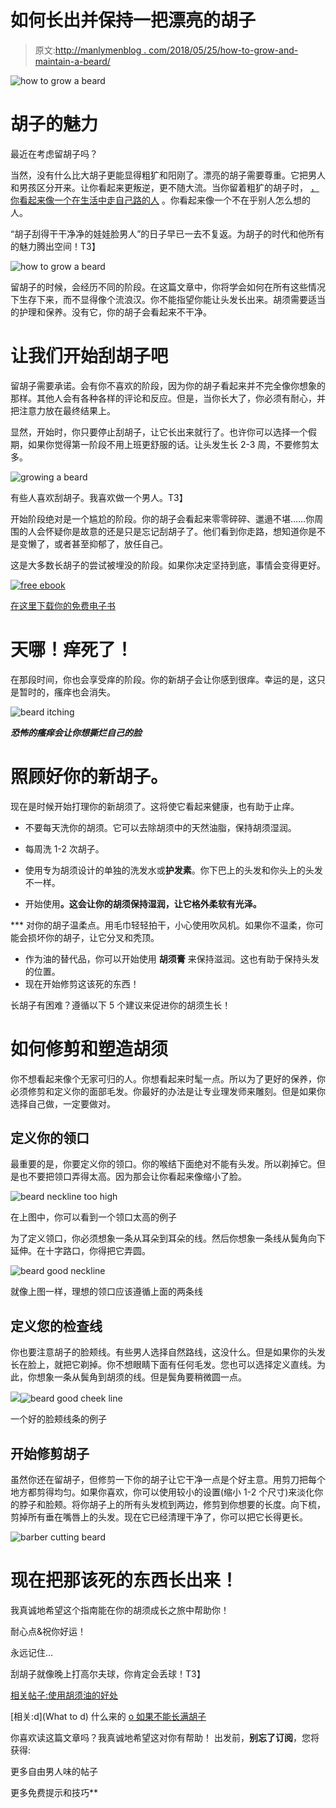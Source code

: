 # 如何长出并保持一把漂亮的胡子

> 原文:[http://manlymenblog . com/2018/05/25/how-to-grow-and-maintain-a-beard/](http://manlymenblog.com/2018/05/25/how-to-grow-and-maintain-a-beard/)

![how to grow a beard](../Images/e2cb1e4443c4ebabc23496197bbead01.png)

# 胡子的魅力

最近在考虑留胡子吗？

当然，没有什么比大胡子更能显得粗犷和阳刚了。漂亮的胡子需要尊重。它把男人和男孩区分开来。让你看起来更叛逆，更不随大流。当你留着粗犷的胡子时， [，你看起来像一个在生活中走自己路的人](http://manlymenblog.com/2018/02/17/become-the-alphamale/) 。你看起来像一个不在乎别人怎么想的人。

“胡子刮得干干净净的娃娃脸男人”的日子早已一去不复返。为胡子的时代和他所有的魅力腾出空间！T3】

![how to grow a beard](../Images/70cb896542b050d2b62deaff3722a846.png)

留胡子的时候，会经历不同的阶段。在这篇文章中，你将学会如何在所有这些情况下生存下来，而不显得像个流浪汉。你不能指望你能让头发长出来。胡须需要适当的护理和保养。没有它，你的胡子会看起来不干净。

# 让我们开始刮胡子吧

留胡子需要承诺。会有你不喜欢的阶段，因为你的胡子看起来并不完全像你想象的那样。其他人会有各种各样的评论和反应。但是，当你长大了，你必须有耐心，并把注意力放在最终结果上。

显然，开始时，你只要停止刮胡子，让它长出来就行了。也许你可以选择一个假期，如果你觉得第一阶段不用上班更舒服的话。让头发生长 2-3 周，不要修剪太多。

![growing a beard](../Images/f00859eb0fdf82696ee63f943586cb29.png)

有些人喜欢刮胡子。我喜欢做一个男人。T3】

开始阶段绝对是一个尴尬的阶段。你的胡子会看起来零零碎碎、邋遢不堪……你周围的人会怀疑你是故意的还是只是忘记刮胡子了。他们看到你走路，想知道你是不是变懒了，或者甚至抑郁了，放任自己。

这是大多数长胡子的尝试被埋没的阶段。如果你决定坚持到底，事情会变得更好。

[![free ebook](../Images/829e5ef58dd2bf5f6e97e6eda0169b24.png)](https://i0.wp.com/manlymenblog.com/wp-content/uploads/2021/10/Free-E-book.png)

[在这里下载你的免费电子书](https://mailchi.mp/896b52eba5bd/manly-men-blog-e-book)

# 天哪！痒死了！

在那段时间，你也会享受痒的阶段。你的新胡子会让你感到很痒。幸运的是，这只是暂时的，瘙痒也会消失。

![beard itching](../Images/18d827d225d2b9e9c52949be7279b325.png)

***恐怖的瘙痒会让你想撕烂自己的脸***

# 照顾好你的新胡子。

现在是时候开始打理你的新胡须了。这将使它看起来健康，也有助于止痒。

*   不要每天洗你的胡须。它可以去除胡须中的天然油脂，保持胡须湿润。

*   每周洗 1-2 次胡子。

*   使用专为胡须设计的单独的洗发水或**护发素**。你下巴上的头发和你头上的头发不一样。

*   开始使用[](http://manlymenblog.com/2018/10/23/beard-oil-benefits/)**。这会让你的胡须保持湿润，让它格外柔软有光泽。**

 ***   对你的胡子温柔点。用毛巾轻轻拍干，小心使用吹风机。如果你不温柔，你可能会损坏你的胡子，让它分叉和秃顶。
*   作为油的替代品，你可以开始使用 **胡须膏** 来保持滋润。这也有助于保持头发的位置。
*   现在开始修剪这该死的东西！

长胡子有困难？遵循以下 5 个建议来促进你的胡须生长！

# **如何修剪和塑造胡须**

你不想看起来像个无家可归的人。你想看起来时髦一点。所以为了更好的保养，你必须修剪和定义你的面部毛发。你最好的办法是让专业理发师来雕刻。但是如果你选择自己做，一定要做对。

## 定义你的领口

最重要的是，你要定义你的领口。你的喉结下面绝对不能有头发。所以剃掉它。但是也不要把领口弄得太高。因为那会让你看起来像缩小了脸。

![beard neckline too high](../Images/6600a9b99b30b03c7a79ec96165eb2e4.png)

在上图中，你可以看到一个领口太高的例子

为了定义领口，你必须想象一条从耳朵到耳朵的线。然后你想象一条线从鬓角向下延伸。在十字路口，你得把它弄圆。

![beard good neckline](../Images/65901cec39f5969cfd25c31bc7f8faae.png)

就像上图一样，理想的领口应该遵循上面的两条线

## 定义您的检查线

你也要注意胡子的脸颊线。有些男人选择自然路线，这没什么。但是如果你的头发长在脸上，就把它剃掉。你不想眼睛下面有任何毛发。您也可以选择定义直线。为此，你想象一条从鬓角到胡须的线。但是鬓角要稍微圆一点。

![](../Images/9f5696dd790c838d71f502eb6fd94539.png)![beard good cheek line](../Images/807fb19a09228cbc30ef67abb9d3cc95.png)

一个好的脸颊线条的例子

## 开始修剪胡子

虽然你还在留胡子，但修剪一下你的胡子让它干净一点是个好主意。用剪刀把每个地方都剪得均匀。如果你喜欢，你可以使用较小的设置(缩小 1-2 个尺寸)来淡化你的脖子和脸颊。将你胡子上的所有头发梳到两边，修剪到你想要的长度。向下梳，剪掉所有垂在嘴唇上的头发。现在它已经清理干净了，你可以把它长得更长。

![barber cutting beard](../Images/4a5609eb2bd017ced9d89bf3164a5133.png)

# 现在把那该死的东西长出来！

我真诚地希望这个指南能在你的胡须成长之旅中帮助你！

耐心点&祝你好运！

永远记住…

刮胡子就像晚上打高尔夫球，你肯定会丢球！T3】

[相关帖子:使用胡须油的好处](http://manlymenblog.com/2018/10/23/beard-oil-benefits/)

[相关:d](What to d) 什么来的 [o 如果不能长满胡子](https://mailchi.mp/999c569a7ec9/growbeard)

你喜欢读这篇文章吗？我真诚地希望这对你有帮助！
出发前，**别忘了订阅**，您将获得:

更多自由男人味的帖子

更多免费提示和技巧**